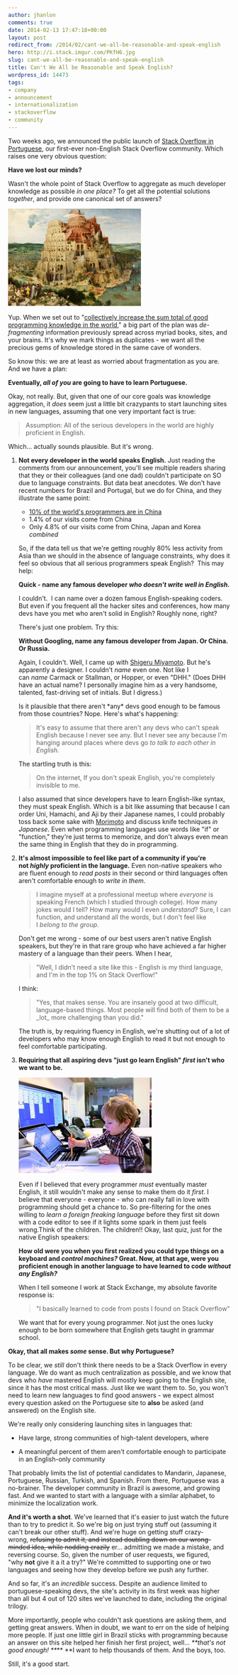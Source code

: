 ```yaml
---
author: jhanlon
comments: true
date: 2014-02-13 17:47:18+00:00
layout: post
redirect_from: /2014/02/cant-we-all-be-reasonable-and-speak-english
hero: http://i.stack.imgur.com/PKfH6.jpg
slug: cant-we-all-be-reasonable-and-speak-english
title: Can't We All be Reasonable and Speak English?
wordpress_id: 14473
tags:
- company
- announcement
- internationalization
- stackoverflow
- community
---
```


Two weeks ago, we announced the public launch of [Stack Overflow in Portuguese](http://pt.stackoverflow.com), our first-ever non-English Stack Overflow community. Which raises one very obvious question:

**Have we lost our minds?**

Wasn't the whole point of Stack Overflow to aggregate as much developer knowledge as possible _in one place?_ To get all the potential solutions _together_, and provide one canonical set of answers?

<img src="/images/wordpress/800px-Pieter_Bruegel_the_Elder_-_The_Tower_of_Babel_Vienna_-_Google_Art_Project_-_edited-300x219.jpg" alt="We are aware that, 'Let's all try speaking speaking different languages!' hasn't always worked out for the best.">

Yup. When we set out to "[collectively increase the sum total of good programming knowledge in the world](http://www.codinghorror.com/blog/2008/04/introducing-stackoverflow-com.html)," a big part of the plan was _de-fragmenting_ information previously spread across myriad books, sites, and your brains. It's why we mark things as duplicates - we want all the precious gems of knowledge stored in the same cave of wonders.

So know this: we are at least as worried about fragmentation as you are. And we have a plan:

**Eventually, *all of you* are going to have to learn Portuguese.**

Okay, not really. But, given that one of our core goals was knowledge aggregation, it _does_ seem just a little bit crazypants to start launching sites in new languages, assuming that one very important fact is true:


<blockquote>Assumption: All of the serious developers in the world are highly proficient in English.</blockquote>

Which... actually sounds plausible. But it's wrong.

<ol>	
<li>
<p><strong>Not every developer in the world speaks English.</strong> Just reading the comments from our announcement, you'll see multiple readers sharing that they or their colleagues (and one dad) couldn't participate on SO due to language constraints. But data beat anecdotes. We don't have recent numbers for Brazil and Portugal, but we do for China, and they illustrate the same point:</p>

<ul>	
	<li><a href="http://www.drdobbs.com/tools/planet-earth-has-185-million-developers/240165016">10% of the world's programmers are in China</a></li>
	<li>1.4% of our visits come from China</li>
	<li>Only 4.8% of our visits come from China, Japan and Korea <em>combined</em></li>
</ul>

<p>So, if the data tell us that we're getting roughly 80% less activity from Asia than we should in the absence of language constraints, why does it feel so obvious that all serious programmers speak English?  This may help:</p>

<p><strong>Quick - name any famous developer <em>who doesn't write well in English.</em></strong></p>

<p>I couldn't.  I can name over a dozen famous English-speaking coders. But even if you frequent all the hacker sites and conferences, how many devs have you met who aren't solid in English? Roughly none, right?</p>

<p>There's just one problem. Try this:</p>

<p><strong>Without Googling, name any famous developer from Japan. Or China. Or Russia.</strong></p>

<p>Again, I couldn't. Well, I came up with <a href="http://en.wikipedia.org/wiki/Shigeru_Miyamoto">Shigeru Miyamoto</a>. But he's apparently a designer. I couldn't <em>name</em> even one. Not like I can <em>name</em> Carmack or Stallman, or Hopper, or even "DHH." (Does DHH have an actual name? I personally imagine him as a very handsome, talented, fast-driving set of initials. But I digress.)</p>

<p>Is it plausible that there aren't *any* devs good enough to be famous from those countries? Nope. Here's what's happening:</p>

<blockquote>It's easy to assume that there aren't any devs who can't speak English because I never see any. But I never see any because I'm hanging around places where devs go <em>to talk to each other in English</em>.</blockquote>

<p>The startling truth is this:</p>

<blockquote>On the internet, If you don't speak English, you're completely invisible to me.</blockquote>


<p>I also assumed that since developers have to learn English-like syntax, they must speak English. Which is a bit like assuming that because I can order Uni, Hamachi, and Aji by their Japanese names, I could probably toss back some sake with <a href="http://en.wikipedia.org/wiki/Masaharu_Morimoto">Morimoto</a> and discuss knife techniques <em>in Japanese</em>. Even when programming languages use words like "if" or "function," they're just terms to memorize, and don't always even mean the same thing in English that they do in programming.</p>
</li>

<li>
<p><strong>It's almost impossible to feel like part of a community if you're not <em>highly</em> proficient in the language.</strong> Even non-native speakers who are fluent enough to <em>read posts</em> in their second or third languages often aren't comfortable enough to <em>write in them</em>.</p>

<blockquote>I imagine myself at a professional meetup where <em>everyone</em> is speaking French (which I studied through college). How many jokes would I tell? How many would I even <em>understand</em>? Sure, I can function, and understand all the words, but I don't feel like I <em>belong to the group</em>.</blockquote>

<p>Don't get me wrong - some of our best users aren't native English speakers, but they're in that rare group who have achieved a far higher mastery of a language than their peers. When I hear,</p>

<blockquote>"Well, I didn't need a site like this - English is my third language, and I'm in the top 1% on Stack Overflow!"</blockquote>

<p>I think:</p>

<blockquote>"Yes, that makes sense. You are insanely good at two difficult, language-based things. Most people will find both of them to be a _lot_ more challenging than you did."</blockquote>

<p>The truth is, by requiring fluency in English, we're shutting out of a lot of developers who may know enough English to read it but not enough to feel comfortable participating.</p>
</li>

<li>
<p><strong>Requiring that all aspiring devs "just go learn English" <em>first</em> isn't who we want to be.</strong></p>

<p><img src="/images/wordpress/Griff3-300x215.jpg" alt="No child should be denied their chance to revolutionize tomorrow's input technologies."></p>

<p>Even if I believed that every programmer <em>must</em> eventually master English, it still wouldn't make any sense to make them do it <em>first</em>. I believe that everyone - everyone - who can really fall in love with programming should get a chance to. So pre-filtering for the ones willing to <em>learn a foreign freaking language</em> before they first sit down with a code editor to see if it lights some spark in them just feels wrong.Think of the children. The children!! Okay, last quiz, just for the native English speakers:</p>

<p><strong>How old were you when you first realized you could type things on a keyboard and <em>control machines?</em> Great. Now, at that age, were you proficient enough in another language to have learned to code <em>without any English?</em></strong>

<p>When I tell someone I work at Stack Exchange, my absolute favorite response is:</p>

<blockquote>"I basically learned to code from posts I found on Stack Overflow"</blockquote>

<p>We want that for every young programmer. Not just the ones lucky enough to be born somewhere that English gets taught in grammar school.</p>
</li>
</ol>

**Okay, that all makes _some_ sense. But why Portuguese?**

To be clear, we _still_ don't think there needs to be a Stack Overflow in every language. We do want as much centralization as possible, and we know that devs who _have_ mastered English will mostly keep going to the English site, since it has the most critical mass. Just like we want them to. So, you won't need to learn new languages to find good answers - we expect almost every question asked on the Portuguese site to **also** be asked (and answered) on the English site.

We're really only considering launching sites in languages that:
	
  * Have large, strong communities of high-talent developers, where
	
  * A meaningful percent of them aren't comfortable enough to participate in an English-only community


That probably limits the list of potential candidates to Mandarin, Japanese, Portuguese, Russian, Turkish, and Spanish. From there, Portuguese was a no-brainer. The developer community in Brazil is awesome, and growing fast. And we wanted to start with a language with a similar alphabet, to minimize the localization work.

**And it's worth a shot**. We've learned that it's easier to just watch the future than to try to predict it. So we're big on just trying stuff out (assuming it can't break our other stuff). And we're huge on getting stuff crazy-wrong, <del>refusing to admit it, and instead doubling down on our wrong-minded idea, while nodding crazily</del> er... admitting we made a mistake, and reversing course. So, given the number of user requests, we figured, "why **not** give it a it a try?" We're committed to supporting one or two languages and seeing how they develop before we push any further.

And so far, it's an _incredible_ success. Despite an audience limited to portuguese-speaking devs, the site's activity in its first week was higher than all but 4 out of 120 sites we've launched to date, including the original trilogy.

More importantly, people who couldn't ask questions are asking them, and getting great answers. When in doubt, we want to err on the side of helping more people. If just one little girl in Brazil sticks with programming because an answer on this site helped her finish her first project, well... _**that's not good enough! **_** **I want to help thousands of them. And the boys, too.

Still, it's a good start.
